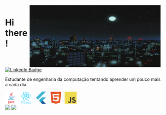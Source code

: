 <img src = "banner.gif" width = "425px" height = "200px" align = "right">

# Hi there!
  <div id="badges">
  <a href = "https://www.linkedin.com/in/fernando-laiser-kon-0a8073203/">
    <img src="https://img.shields.io/badge/LinkedIn-blue?style=for-the-badge&logo=linkedin&logoColor=white" alt="LinkedIn Badge"/>
  </a>
</div>

Estudante de engenharia da computação tentando aprender um pouco mais a cada dia.

<div>
  <img src="https://github.com/devicons/devicon/blob/master/icons/java/java-original-wordmark.svg" title="Java" alt="Java" width="40" height="40"/>&nbsp;
  <img src="https://github.com/devicons/devicon/blob/master/icons/react/react-original-wordmark.svg" title="React" alt="React" width="40" height="40"/>&nbsp;
  <img src="https://github.com/devicons/devicon/blob/master/icons/flutter/flutter-original.svg" title="Flutter" alt="Flutter" width="40" height="40"/>&nbsp;
  <img src="https://github.com/devicons/devicon/blob/master/icons/html5/html5-original.svg" title="HTML5" alt="HTML" width="40" height="40"/>&nbsp;
  <img src="https://github.com/devicons/devicon/blob/master/icons/javascript/javascript-original.svg" title="JavaScript" alt="JavaScript" width="40" height="40"/>&nbsp;
</div>

<div align = "left">
<img height = "200em" src="https://github-readme-stats.vercel.app/api/top-langs/?username=FernandoKon&show_icons=true&theme=bear&count_private=true"/>
<img height = "200em" src="https://github-readme-stats.vercel.app/api?username=FernandoKon&show_icons=true&show_icons=true&theme=bear&count_private=true" />
</div>
